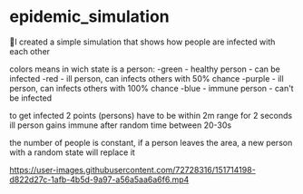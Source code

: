 # epidemic_simulation

👋I created a simple simulation that shows how people are infected with each other

colors means in wich state is a person:
-green - healthy person - can be infected
-red - ill person, can infects others with 50% chance
-purple - ill person, can infects others with 100% chance
-blue - immune person - can't be infected

to get infected 2 points (persons) have to be within 2m range for 2 seconds 
ill person gains immune after random time between 20-30s

the number of people is constant, if a person leaves the area, a new person with a random state will replace it

https://user-images.githubusercontent.com/72728316/151714198-d822d27c-1afb-4b5d-9a97-a56a5aa6a6f6.mp4
